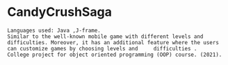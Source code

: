 # CandyCrushSaga
    Languages used: Java ,J-frame.
    Similar to the well-known mobile game with different levels and difficulties. Moreover, it has an additional feature where the users can customize games by choosing levels and     difficulties . 
    College project for object oriented programming (OOP) course. (2021).   
